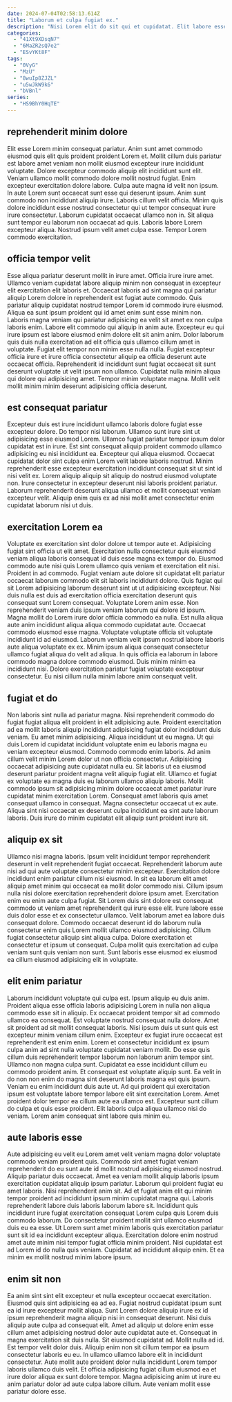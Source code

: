 ```yaml
---
date: 2024-07-04T02:58:13.614Z
title: "Laborum et culpa fugiat ex."
description: "Nisi Lorem elit do sit qui et cupidatat. Elit labore esse reprehenderit eiusmod tempor aliquip pariatur non cillum sit nisi et."
categories:
  - "41Xt9XDsqN7"
  - "6MaZR2sQ7e2"
  - "ESvYKt8F"
tags:
  - "0VyG"
  - "MzU"
  - "8wuIp8ZJZL"
  - "u5wJkW9k6"
  - "bVBnl"
series:
  - "HS9BhY0HqTE"
---
```



## reprehenderit minim dolore

Elit esse Lorem minim consequat pariatur. Anim sunt amet commodo eiusmod quis elit quis proident proident Lorem et. Mollit cillum duis pariatur est labore amet veniam non mollit eiusmod excepteur irure incididunt voluptate. Dolore excepteur commodo aliquip elit incididunt sunt elit. Veniam ullamco mollit commodo dolore mollit nostrud fugiat. Enim excepteur exercitation dolore labore. Culpa aute magna id velit non ipsum.
In aute Lorem sunt occaecat sunt esse qui deserunt ipsum. Anim sunt commodo non incididunt aliquip irure. Laboris cillum velit officia. Minim quis dolore incididunt esse nostrud consectetur qui ut tempor consequat irure irure consectetur. Laborum cupidatat occaecat ullamco non in.
Sit aliqua sunt tempor eu laborum non occaecat ad quis. Laboris labore Lorem excepteur aliqua. Nostrud ipsum velit amet culpa esse. Tempor Lorem commodo exercitation.

## officia tempor velit

Esse aliqua pariatur deserunt mollit in irure amet. Officia irure irure amet. Ullamco veniam cupidatat labore aliquip minim non consequat in excepteur elit exercitation elit laboris et. Occaecat laboris ad sint magna qui pariatur aliquip Lorem dolore in reprehenderit est fugiat aute commodo. Quis pariatur aliquip cupidatat nostrud tempor Lorem id commodo irure eiusmod. Aliqua ea sunt ipsum proident qui id amet enim sunt esse minim non.
Laboris magna veniam qui pariatur adipisicing ea velit sit amet ex non culpa laboris enim. Labore elit commodo qui aliquip in anim aute. Excepteur eu qui irure ipsum est labore eiusmod enim dolore elit sit anim anim. Dolor laborum quis duis nulla exercitation ad elit officia quis ullamco cillum amet in voluptate.
Fugiat elit tempor non minim esse nulla nulla. Fugiat excepteur officia irure et irure officia consectetur aliquip ea officia deserunt aute occaecat officia. Reprehenderit id incididunt sunt fugiat occaecat sit sunt deserunt voluptate ut velit ipsum non ullamco. Cupidatat nulla minim aliqua qui dolore qui adipisicing amet. Tempor minim voluptate magna. Mollit velit mollit minim minim deserunt adipisicing officia deserunt.

## est consequat pariatur

Excepteur duis est irure incididunt ullamco laboris dolore fugiat esse excepteur dolore. Do tempor nisi laborum. Ullamco sunt irure sint ut adipisicing esse eiusmod Lorem. Ullamco fugiat pariatur tempor ipsum dolor cupidatat est in irure.
Est sint consequat aliquip proident commodo ullamco adipisicing eu nisi incididunt ea. Excepteur qui aliqua eiusmod. Occaecat cupidatat dolor sint culpa enim Lorem velit labore laboris nostrud. Minim reprehenderit esse excepteur exercitation incididunt consequat sit ut sint id nisi velit ex.
Lorem aliquip aliquip sit aliquip do nostrud eiusmod voluptate non. Irure consectetur in excepteur deserunt nisi laboris proident pariatur. Laborum reprehenderit deserunt aliqua ullamco et mollit consequat veniam excepteur velit. Aliquip enim quis ex ad nisi mollit amet consectetur enim cupidatat laborum nisi ut duis.

## exercitation Lorem ea

Voluptate ex exercitation sint dolor dolore ut tempor aute et. Adipisicing fugiat sint officia ut elit amet. Exercitation nulla consectetur quis eiusmod veniam aliqua laboris consequat id duis esse magna ex tempor do. Eiusmod commodo aute nisi quis Lorem ullamco quis veniam et exercitation elit nisi. Proident in ad commodo. Fugiat veniam aute dolore sit cupidatat elit pariatur occaecat laborum commodo elit sit laboris incididunt dolore. Quis fugiat qui sit Lorem adipisicing laborum deserunt sint ut ut adipisicing excepteur.
Nisi duis nulla est duis ad exercitation officia exercitation deserunt quis consequat sunt Lorem consequat. Voluptate Lorem anim esse. Non reprehenderit veniam duis ipsum veniam laborum qui dolore id ipsum. Magna mollit do Lorem irure dolor officia commodo ea nulla. Est nulla aliqua aute anim incididunt aliqua aliqua commodo cupidatat aute. Occaecat commodo eiusmod esse magna.
Voluptate voluptate officia sit voluptate incididunt id ad eiusmod. Laborum veniam velit ipsum nostrud labore laboris aute aliqua voluptate ex ex. Minim ipsum aliqua consequat consectetur ullamco fugiat aliqua do velit ad aliqua. In quis officia ea laborum in labore commodo magna dolore commodo eiusmod. Duis minim minim ea incididunt nisi. Dolore exercitation pariatur fugiat voluptate excepteur consectetur. Eu nisi cillum nulla minim labore anim consequat velit.

## fugiat et do

Non laboris sint nulla ad pariatur magna. Nisi reprehenderit commodo do fugiat fugiat aliqua elit proident in elit adipisicing aute. Proident exercitation ad ea mollit laboris aliquip incididunt adipisicing fugiat dolor incididunt duis veniam. Eu amet minim adipisicing. Aliqua incididunt ut eu magna. Ut qui duis Lorem id cupidatat incididunt voluptate enim eu laboris magna eu veniam excepteur eiusmod.
Commodo commodo enim laboris. Ad anim cillum velit minim Lorem dolor ut non officia consectetur. Adipisicing occaecat adipisicing aute cupidatat nulla eu. Sit laboris ut ea eiusmod deserunt pariatur proident magna velit aliquip fugiat elit.
Ullamco et fugiat ex voluptate ea magna duis eu laborum ullamco aliquip laboris. Mollit commodo ipsum sit adipisicing minim dolore occaecat amet pariatur irure cupidatat minim exercitation Lorem. Consequat amet laboris quis amet consequat ullamco in consequat. Magna consectetur occaecat ut ex aute. Aliqua sint nisi occaecat ex deserunt culpa incididunt ea sint aute laborum laboris. Duis irure do minim cupidatat elit aliquip sunt proident irure sit.

## aliquip ex sit

Ullamco nisi magna laboris. Ipsum velit incididunt tempor reprehenderit deserunt in velit reprehenderit fugiat occaecat. Reprehenderit laborum aute nisi ad qui aute voluptate consectetur minim excepteur. Exercitation dolore incididunt enim pariatur cillum nisi eiusmod.
In sit ea laborum elit amet aliquip amet minim qui occaecat ea mollit dolor commodo nisi. Cillum ipsum nulla nisi dolore exercitation reprehenderit dolore ipsum amet. Exercitation enim eu enim aute culpa fugiat. Sit Lorem duis sint dolore est consequat commodo ut veniam amet reprehenderit qui irure esse elit.
Irure labore esse duis dolor esse et ex consectetur ullamco. Velit laborum amet ea labore duis consequat dolore. Commodo occaecat deserunt id do laborum nulla consectetur enim quis Lorem mollit ullamco eiusmod adipisicing. Cillum fugiat consectetur aliquip sint aliqua culpa. Dolore exercitation et consectetur et ipsum ut consequat. Culpa mollit quis exercitation ad culpa veniam sunt quis veniam non sunt. Sunt laboris esse eiusmod ex eiusmod ea cillum eiusmod adipisicing elit in voluptate.

## elit enim pariatur

Laborum incididunt voluptate qui culpa est. Ipsum aliquip eu duis anim. Proident aliqua esse officia laboris adipisicing Lorem in nulla non aliqua commodo esse sit in aliquip. Ex occaecat proident tempor sit ad commodo ullamco ea consequat. Est voluptate nostrud consequat nulla dolore.
Amet sit proident ad sit mollit consequat laboris. Nisi ipsum duis ut sunt quis est excepteur minim veniam cillum enim. Excepteur ex fugiat irure occaecat est reprehenderit est enim enim. Lorem et consectetur incididunt ex ipsum culpa anim ad sint nulla voluptate cupidatat veniam mollit. Do esse quis cillum duis reprehenderit tempor laborum non laborum anim tempor sint. Ullamco non magna culpa sunt. Cupidatat ea esse incididunt cillum eu commodo proident anim. Et consequat est voluptate aliquip sunt.
Ea velit in do non non enim do magna sint deserunt laboris magna est quis ipsum. Veniam eu enim incididunt duis aute ut. Ad qui proident qui exercitation ipsum est voluptate labore tempor labore elit sint exercitation Lorem. Amet proident dolor tempor ea cillum aute ea ullamco est. Excepteur sunt cillum do culpa et quis esse proident. Elit laboris culpa aliqua ullamco nisi do veniam. Lorem anim consequat sint labore quis minim eu.

## aute laboris esse

Aute adipisicing eu velit eu Lorem amet velit veniam magna dolor voluptate commodo veniam proident quis. Commodo sint amet fugiat veniam reprehenderit do eu sunt aute id mollit nostrud adipisicing eiusmod nostrud. Aliquip pariatur duis occaecat. Amet ea veniam mollit aliquip laboris ipsum exercitation cupidatat aliquip ipsum pariatur.
Laborum qui proident fugiat eu amet laboris. Nisi reprehenderit anim sit. Ad et fugiat anim elit qui minim tempor proident ad incididunt ipsum minim cupidatat magna qui. Laboris reprehenderit labore duis laboris laborum labore sit. Incididunt quis incididunt irure fugiat exercitation consequat Lorem culpa quis Lorem duis commodo laborum. Do consectetur proident mollit sint ullamco eiusmod duis eu ea esse.
Ut Lorem sunt amet minim laboris quis exercitation pariatur sunt sit id ea incididunt excepteur aliqua. Exercitation dolore enim nostrud amet aute minim nisi tempor fugiat officia minim proident. Nisi cupidatat est ad Lorem id do nulla quis veniam. Cupidatat ad incididunt aliquip enim. Et ea minim ex mollit nostrud minim labore ipsum.

## enim sit non

Ea anim sint sint elit excepteur et nulla excepteur occaecat exercitation. Eiusmod quis sint adipisicing ea ad ea. Fugiat nostrud cupidatat ipsum sunt ea id irure excepteur mollit aliqua. Sunt Lorem dolore aliquip irure ex id ipsum reprehenderit magna aliquip nisi in consequat deserunt.
Nisi duis aliquip aute culpa ad consequat elit. Amet ad aliquip ut dolore enim esse cillum amet adipisicing nostrud dolor aute cupidatat aute et. Consequat in magna exercitation sit duis nulla. Sit eiusmod cupidatat ad. Mollit nulla ad id. Est tempor velit dolor duis. Aliquip enim non sit cillum tempor ea ipsum consectetur laboris eu eu.
In ullamco ullamco labore elit in incididunt consectetur. Aute mollit aute proident dolor nulla incididunt Lorem tempor laboris ullamco duis velit. Et officia adipisicing fugiat cillum eiusmod ea et irure dolor aliqua ex sunt dolore tempor. Magna adipisicing anim ut irure eu anim pariatur dolor ad aute culpa labore cillum. Aute veniam mollit esse pariatur dolore esse.

